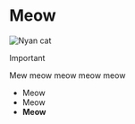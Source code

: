 # Meow

![Nyan cat](https://art.pixilart.com/4b680819d6447f3.gif)

> [!IMPORTANT]
> Mew meow meow meow meow

- Meow
- Meow
- **Meow**
